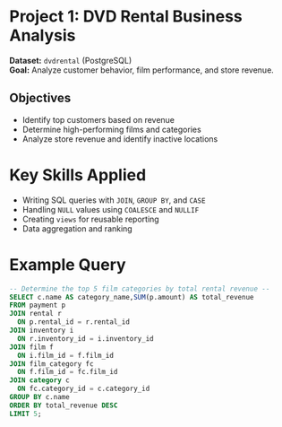 # Project 1: DVD Rental Business Analysis

**Dataset:** `dvdrental` (PostgreSQL)  
**Goal:** Analyze customer behavior, film performance, and store revenue.

## Objectives
- Identify top customers based on revenue  
- Determine high-performing films and categories  
- Analyze store revenue and identify inactive locations  

# Key Skills Applied
- Writing SQL queries with `JOIN`, `GROUP BY`, and `CASE`  
- Handling `NULL` values using `COALESCE` and `NULLIF`  
- Creating `views` for reusable reporting  
- Data aggregation and ranking  

# Example Query
```sql
-- Determine the top 5 film categories by total rental revenue --
SELECT c.name AS category_name,SUM(p.amount) AS total_revenue
FROM payment p
JOIN rental r
  ON p.rental_id = r.rental_id
JOIN inventory i
  ON r.inventory_id = i.inventory_id
JOIN film f
  ON i.film_id = f.film_id
JOIN film_category fc
  ON f.film_id = fc.film_id
JOIN category c
  ON fc.category_id = c.category_id
GROUP BY c.name
ORDER BY total_revenue DESC
LIMIT 5;
